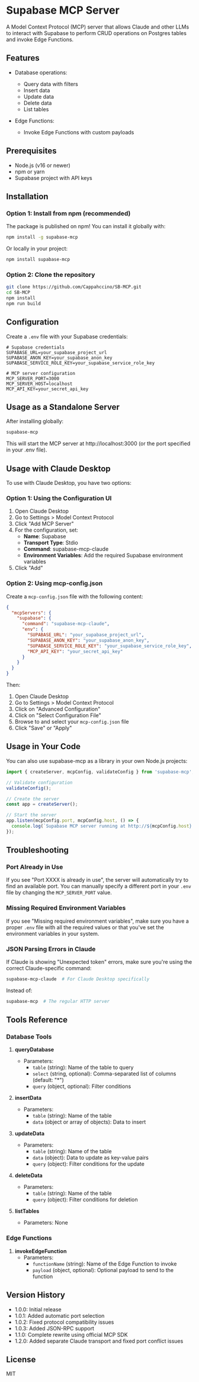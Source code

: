 # Supabase MCP Server

A Model Context Protocol (MCP) server that allows Claude and other LLMs to interact with Supabase to perform CRUD operations on Postgres tables and invoke Edge Functions.

## Features

- Database operations:
  - Query data with filters
  - Insert data
  - Update data
  - Delete data
  - List tables

- Edge Functions:
  - Invoke Edge Functions with custom payloads

## Prerequisites

- Node.js (v16 or newer)
- npm or yarn
- Supabase project with API keys

## Installation

### Option 1: Install from npm (recommended)

The package is published on npm! You can install it globally with:

```bash
npm install -g supabase-mcp
```

Or locally in your project:

```bash
npm install supabase-mcp
```

### Option 2: Clone the repository

```bash
git clone https://github.com/Cappahccino/SB-MCP.git
cd SB-MCP
npm install
npm run build
```

## Configuration

Create a `.env` file with your Supabase credentials:

```
# Supabase credentials
SUPABASE_URL=your_supabase_project_url
SUPABASE_ANON_KEY=your_supabase_anon_key
SUPABASE_SERVICE_ROLE_KEY=your_supabase_service_role_key

# MCP server configuration
MCP_SERVER_PORT=3000
MCP_SERVER_HOST=localhost
MCP_API_KEY=your_secret_api_key
```

## Usage as a Standalone Server

After installing globally:

```bash
supabase-mcp
```

This will start the MCP server at http://localhost:3000 (or the port specified in your .env file).

## Usage with Claude Desktop

To use with Claude Desktop, you have two options:

### Option 1: Using the Configuration UI

1. Open Claude Desktop
2. Go to Settings > Model Context Protocol
3. Click "Add MCP Server"
4. For the configuration, set:
   - **Name**: Supabase
   - **Transport Type**: Stdio
   - **Command**: supabase-mcp-claude
   - **Environment Variables**: Add the required Supabase environment variables
5. Click "Add"

### Option 2: Using mcp-config.json

Create a `mcp-config.json` file with the following content:

```json
{
  "mcpServers": {
    "supabase": {
      "command": "supabase-mcp-claude",
      "env": {
        "SUPABASE_URL": "your_supabase_project_url",
        "SUPABASE_ANON_KEY": "your_supabase_anon_key",
        "SUPABASE_SERVICE_ROLE_KEY": "your_supabase_service_role_key",
        "MCP_API_KEY": "your_secret_api_key"
      }
    }
  }
}
```

Then:

1. Open Claude Desktop
2. Go to Settings > Model Context Protocol
3. Click on "Advanced Configuration"
4. Click on "Select Configuration File"
5. Browse to and select your `mcp-config.json` file
6. Click "Save" or "Apply"

## Usage in Your Code

You can also use supabase-mcp as a library in your own Node.js projects:

```javascript
import { createServer, mcpConfig, validateConfig } from 'supabase-mcp';

// Validate configuration
validateConfig();

// Create the server
const app = createServer();

// Start the server
app.listen(mcpConfig.port, mcpConfig.host, () => {
  console.log(`Supabase MCP server running at http://${mcpConfig.host}:${mcpConfig.port}`);
});
```

## Troubleshooting

### Port Already in Use

If you see "Port XXXX is already in use", the server will automatically try to find an available port. You can manually specify a different port in your `.env` file by changing the `MCP_SERVER_PORT` value.

### Missing Required Environment Variables

If you see "Missing required environment variables", make sure you have a proper `.env` file with all the required values or that you've set the environment variables in your system.

### JSON Parsing Errors in Claude

If Claude is showing "Unexpected token" errors, make sure you're using the correct Claude-specific command:

```bash
supabase-mcp-claude  # For Claude Desktop specifically
```

Instead of:

```bash
supabase-mcp  # The regular HTTP server
```

## Tools Reference

### Database Tools

1. **queryDatabase**
   - Parameters:
     - `table` (string): Name of the table to query
     - `select` (string, optional): Comma-separated list of columns (default: "*")
     - `query` (object, optional): Filter conditions

2. **insertData**
   - Parameters:
     - `table` (string): Name of the table
     - `data` (object or array of objects): Data to insert

3. **updateData**
   - Parameters:
     - `table` (string): Name of the table
     - `data` (object): Data to update as key-value pairs
     - `query` (object): Filter conditions for the update

4. **deleteData**
   - Parameters:
     - `table` (string): Name of the table
     - `query` (object): Filter conditions for deletion

5. **listTables**
   - Parameters: None

### Edge Functions

1. **invokeEdgeFunction**
   - Parameters:
     - `functionName` (string): Name of the Edge Function to invoke
     - `payload` (object, optional): Optional payload to send to the function

## Version History

- 1.0.0: Initial release
- 1.0.1: Added automatic port selection
- 1.0.2: Fixed protocol compatibility issues
- 1.0.3: Added JSON-RPC support
- 1.1.0: Complete rewrite using official MCP SDK
- 1.2.0: Added separate Claude transport and fixed port conflict issues

## License

MIT
